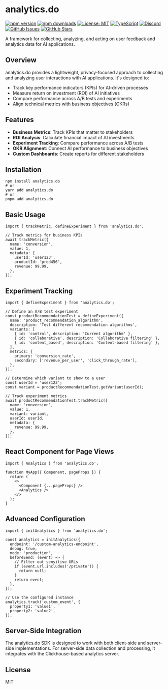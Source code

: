 # analytics.do

[![npm version](https://img.shields.io/npm/v/analytics.do.svg)](https://www.npmjs.com/package/analytics.do)
[![npm downloads](https://img.shields.io/npm/dm/analytics.do.svg)](https://www.npmjs.com/package/analytics.do)
[![License: MIT](https://img.shields.io/badge/License-MIT-blue.svg)](https://opensource.org/licenses/MIT)
[![TypeScript](https://img.shields.io/badge/TypeScript-4.9.5-blue.svg)](https://www.typescriptlang.org/)
[![Discord](https://img.shields.io/badge/Discord-Join%20Chat-7289da?logo=discord&logoColor=white)](https://discord.gg/tafnNeUQdm)
[![GitHub Issues](https://img.shields.io/github/issues/drivly/ai.svg)](https://github.com/drivly/ai/issues)
[![GitHub Stars](https://img.shields.io/github/stars/drivly/ai.svg)](https://github.com/drivly/ai)

A framework for collecting, analyzing, and acting on user feedback and analytics data for AI applications.

## Overview

analytics.do provides a lightweight, privacy-focused approach to collecting and analyzing user interactions with AI applications. It's designed to:

- Track key performance indicators (KPIs) for AI-driven processes
- Measure return on investment (ROI) of AI initiatives
- Compare performance across A/B tests and experiments
- Align technical metrics with business objectives (OKRs)

## Features

- **Business Metrics**: Track KPIs that matter to stakeholders
- **ROI Analysis**: Calculate financial impact of AI investments
- **Experiment Tracking**: Compare performance across A/B tests
- **OKR Alignment**: Connect AI performance to business objectives
- **Custom Dashboards**: Create reports for different stakeholders

## Installation

```text
npm install analytics.do
# or
yarn add analytics.do
# or
pnpm add analytics.do
```

## Basic Usage

```text
import { trackMetric, defineExperiment } from 'analytics.do';

// Track metrics for business KPIs
await trackMetric({
  name: 'conversion',
  value: 1,
  metadata: {
    userId: 'user123',
    productId: 'prod456',
    revenue: 99.99,
  },
});
```

## Experiment Tracking

```text
import { defineExperiment } from 'analytics.do';

// Define an A/B test experiment
const productRecommendationTest = defineExperiment({
  name: 'product_recommendation_algorithm',
  description: 'Test different recommendation algorithms',
  variants: [
    { id: 'control', description: 'Current algorithm' },
    { id: 'collaborative', description: 'Collaborative filtering' },
    { id: 'content_based', description: 'Content-based filtering' },
  ],
  metrics: {
    primary: 'conversion_rate',
    secondary: ['revenue_per_user', 'click_through_rate'],
  },
});

// Determine which variant to show to a user
const userId = 'user123';
const variant = productRecommendationTest.getVariant(userId);

// Track experiment metrics
await productRecommendationTest.trackMetric({
  name: 'conversion',
  value: 1,
  variant: variant,
  userId: userId,
  metadata: {
    revenue: 99.99,
  },
});
```

## React Component for Page Views

```text
import { Analytics } from 'analytics.do';

function MyApp({ Component, pageProps }) {
  return (
    <>
      <Component {...pageProps} />
      <Analytics />
    </>
  );
}
```

## Advanced Configuration

```text
import { initAnalytics } from 'analytics.do';

const analytics = initAnalytics({
  endpoint: '/custom-analytics-endpoint',
  debug: true,
  mode: 'production',
  beforeSend: (event) => {
    // Filter out sensitive URLs
    if (event.url.includes('/private')) {
      return null;
    }
    return event;
  },
});

// Use the configured instance
analytics.track('custom_event', {
  property1: 'value1',
  property2: 'value2',
});
```

## Server-Side Integration

The analytics.do SDK is designed to work with both client-side and server-side implementations. For server-side data collection and processing, it integrates with the Clickhouse-based analytics server.

## License

MIT

